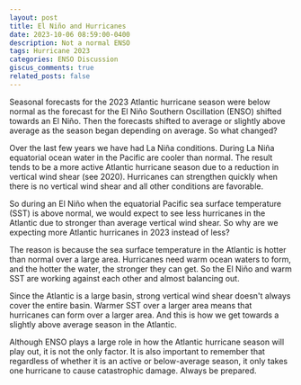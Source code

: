 ```yaml
---
layout: post
title: El Niño and Hurricanes
date: 2023-10-06 08:59:00-0400
description: Not a normal ENSO
tags: Hurricane 2023 
categories: ENSO Discussion 
giscus_comments: true
related_posts: false
---
```


Seasonal forecasts for the 2023 Atlantic hurricane season were below normal as the forecast for the El Niño Southern Oscillation (ENSO) shifted towards an El Niño. Then the forecasts shifted to average or slightly above average as the season began depending on average. So what changed?

Over the last few years we have had La Niña conditions. During La Niña equatorial ocean water in the Pacific are cooler than normal. The result tends to be a more active Atlantic hurricane season due to a reduction in vertical wind shear (see 2020). Hurricanes can strengthen quickly when there is no vertical wind shear and all other conditions are favorable. 

So during an El Niño when the equatorial Pacific sea surface temperature (SST) is above normal, we would expect to see less hurricanes in the Atlantic due to stronger than average vertical wind shear. So why are we expecting more Atlantic hurricanes in 2023 instead of less?

The reason is because the sea surface temperature in the Atlantic is hotter than normal over a large area. Hurricanes need warm ocean waters to form, and the hotter the water, the stronger they can get. So the El Niño and warm SST are working against each other and almost balancing out.

Since the Atlantic is a large basin, strong vertical wind shear doesn't always cover the entire basin. Warmer SST over a larger area means that hurricanes can form over a larger area. And this is how we get towards a slightly above average season in the Atlantic.

Although ENSO plays a large role in how the Atlantic hurricane season will play out, it is not the only factor. It is also important to remember that regardless of whether it is an active or below-average season, it only takes one hurricane to cause catastrophic damage. Always be prepared.


